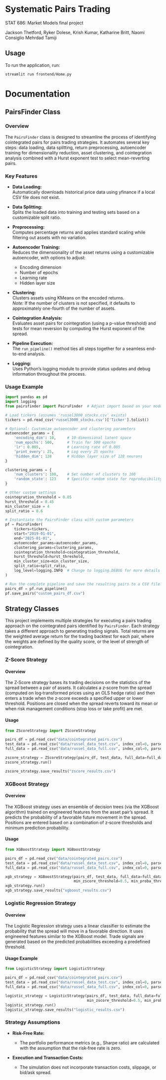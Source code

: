 # Systematic Pairs Trading

STAT 686: Market Models final project

Jackson Thetford, Ryker Dolese, Krish Kumar, Katharine Britt, Naomi Consiglio Mehrdad Tamiji

## Usage

To run the application, run:

```
streamlit run frontend/Home.py
```

# Documentation
## PairsFinder Class

### Overview
The `PairsFinder` class is designed to streamline the process of identifying cointegrated pairs for pairs trading strategies. It automates several key steps: data loading, data splitting, return preprocessing, autoencoder training for dimensionality reduction, asset clustering, and cointegration analysis combined with a Hurst exponent test to select mean-reverting pairs.

### Key Features

- **Data Loading:**  
  Automatically downloads historical price data using yfinance if a local CSV file does not exist.

- **Data Splitting:**  
  Splits the loaded data into training and testing sets based on a customizable split ratio.

- **Preprocessing:**  
  Computes percentage returns and applies standard scaling while filtering out assets with no variation.

- **Autoencoder Training:**  
  Reduces the dimensionality of the asset returns using a customizable autoencoder, with options to adjust:
  - Encoding dimension
  - Number of epochs
  - Learning rate
  - Hidden layer size

- **Clustering:**  
  Clusters assets using KMeans on the encoded returns.  
  *Note:* If the number of clusters is not specified, it defaults to approximately one-fourth of the number of assets.

- **Cointegration Analysis:**  
  Evaluates asset pairs for cointegration (using a p-value threshold) and tests for mean reversion by computing the Hurst exponent of the spread.

- **Pipeline Execution:**  
  The `run_pipeline()` method ties all steps together for a seamless end-to-end analysis.

- **Logging:**  
  Uses Python’s logging module to provide status updates and debug information throughout the process.

### Usage Example

```python
import pandas as pd
import logging
from pairsfinder import PairsFinder  # Adjust import based on your module location

# Load tickers (assumes 'russel3000_stocks.csv' exists)
tickers = pd.read_csv('russel3000_stocks.csv')['Ticker'].tolist()

# Optional: Customize autoencoder and clustering parameters
autoencoder_params = {
    'encoding_dim': 10,     # 10-dimensional latent space
    'num_epochs': 500,      # Train for 500 epochs
    'lr': 0.005,            # Learning rate of 0.005
    'print_every': 25,      # Log every 25 epochs
    'hidden_dim': 128       # Hidden layer size of 128 neurons
}

clustering_params = {
    'num_clusters': 100,    # Set number of clusters to 100
    'random_state': 123     # Specific random state for reproducibility
}

# Other custom settings
cointegration_threshold = 0.05
hurst_threshold = 0.45
min_cluster_size = 4
split_ratio = 0.6

# Instantiate the PairsFinder class with custom parameters
pf = PairsFinder(
    tickers=tickers,
    start="2019-01-01", 
    end="2025-01-01",
    autoencoder_params=autoencoder_params,
    clustering_params=clustering_params,
    cointegration_threshold=cointegration_threshold,
    hurst_threshold=hurst_threshold,
    min_cluster_size=min_cluster_size,
    split_ratio=split_ratio,
    log_level=logging.INFO  # Change to logging.DEBUG for more details
)

# Run the complete pipeline and save the resulting pairs to a CSV file
pairs_df = pf.run_pipeline()
pf.save_pairs("custom_pairs_df.csv")
```

## Strategy Classes

This project implements multiple strategies for executing a pairs trading approach on the cointegrated pairs identified by `PairsFinder`. Each strategy takes a different approach to generating trading signals. Total returns are the weighted average return for the trading backtest for each pair, where the weights are defined by the quality score, or the level of strength of cointegration.


### Z-Score Strategy

#### Overview
The Z‑Score strategy bases its trading decisions on the statistics of the spread between a pair of assets. It calculates a z‑score from the spread (computed on log‑transformed prices using an OLS hedge ratio) and then enters a trade when the z‑score exceeds a specified upper or lower threshold. Positions are closed when the spread reverts toward its mean or when risk management conditions (stop loss or take profit) are met.

#### Usage

```python
from ZScoreStrategy import ZScoreStrategy

pairs_df = pd.read_csv("data/cointegrated_pairs.csv")
test_data = pd.read_csv("data/russel_data_test.csv", index_col=0, parse_dates=True)
full_data = pd.read_csv("data/russel_data_full.csv", index_col=0, parse_dates=True)

zscore_strategy = ZScoreStrategy(pairs_df, test_data, full_data=full_data, capital=100)
zscore_strategy.run()

zscore_strategy.save_results("zscore_results.csv")
```

### XGBoost Strategy

#### Overview
The XGBoost strategy uses an ensemble of decision trees (via the XGBoost algorithm) trained on engineered features from the asset pair’s spread. It predicts the probability of a favorable future movement in the spread. Positions are entered based on a combination of z‑score thresholds and minimum prediction probability.

#### Usage

```python
from XGBoostStrategy import XGBoostStrategy

pairs_df = pd.read_csv("data/cointegrated_pairs.csv")
test_data = pd.read_csv("data/russel_data_test.csv", index_col=0, parse_dates=True)
full_data = pd.read_csv("data/russel_data_full.csv", index_col=0, parse_dates=True)

xgb_strategy = XGBoostStrategy(pairs_df, test_data, full_data=full_data, capital=100,
                               min_zscore_threshold=0.5, min_proba_threshold=0.6)
xgb_strategy.run()
xgb_strategy.save_results("xgboost_results.csv")
```

### Logistic Regression Strategy

#### Overview
The Logistic Regression strategy uses a linear classifier to estimate the probability that the spread will move in a favorable direction. It uses engineered features similar to the XGBoost model. Trade signals are generated based on the predicted probabilities exceeding a predefined threshold. 


#### Usage Example

```python
from LogisticStrategy import LogisticStrategy

pairs_df = pd.read_csv("data/cointegrated_pairs.csv")
test_data = pd.read_csv("data/russel_data_test.csv", index_col=0, parse_dates=True)
full_data = pd.read_csv("data/russel_data_full.csv", index_col=0, parse_dates=True)

logistic_strategy = LogisticStrategy(pairs_df, test_data, full_data=full_data, capital=100,
                                     min_zscore_threshold=0.5, min_proba_threshold=0.6)
logistic_strategy.run()
logistic_strategy.save_results("logistic_results.csv")
```

### Strategy Assumptions

- **Risk-Free Rate:**  
  - The portfolio performance metrics (e.g., Sharpe ratio) are calculated with the assumption that the risk‑free rate is zero.

- **Execution and Transaction Costs:**  
  - The simulation does not incorporate transaction costs, slippage, or bid/ask spread.
